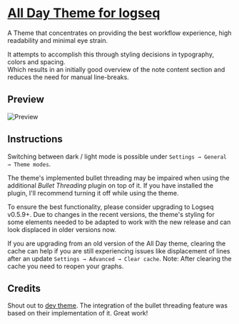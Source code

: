 # [All Day Theme for logseq](https://github.com/tobealive/logseq-allday-theme)

A Theme that concentrates on providing the best workflow experience, high readability and minimal eye strain.

It attempts to accomplish this through styling decisions in typography, colors and spacing.<br />
Which results in an initially good overview of the note content section and reduces the need for manual line-breaks.

## Preview

![Preview](https://raw.githubusercontent.com/tobealive/logseq-allday-theme/main/preview.png)

## Instructions

Switching between dark / light mode is possible under `Settings → General → Theme modes`.

The theme's implemented bullet threading may be impaired when using the additional
_Bullet Threading_ plugin on top of it. If you have installed the plugin, I'll recommend turning it off while using the theme.

To ensure the best functionality, please consider upgrading to Logseq v0.5.9+.
Due to changes in the recent versions, the theme's styling for some elements needed to be adapted to work with the new release and can look displaced in older versions now.

If you are upgrading from an old version of the All Day theme, clearing the cache can help if you are still experiencing issues like displacement of lines after an update `Settings → Advanced → Clear cache`. Note: After clearing the cache you need to reopen your graphs.

## Credits

Shout out to [dev theme](https://github.com/pengx17/logseq-dev-theme). The integration of the bullet threading feature was based on their implementation of it. Great work!
